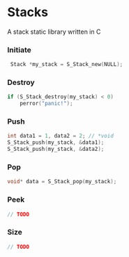 # Stacks
A stack static library written in C

### Initiate
```c
 Stack *my_stack = S_Stack_new(NULL);
```
### Destroy
```c
if (S_Stack_destroy(my_stack) < 0)
    perror("panic!");
```

### Push
```c
int data1 = 1, data2 = 2; // *void
S_Stack_push(my_stack, &data1);
S_Stack_push(my_stack, &data2);
```

### Pop
```c
void* data = S_Stack_pop(my_stack);
```

### Peek
```c
// TODO
```

### Size
```c
// TODO
```
